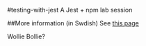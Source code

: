 #testing-with-jest
A Jest + npm lab session

##More information (in Swdish)
See [this page](https://mau-webb.github.io/resurser/da395a-vt25/6-utvecklingsmetodik/i1/)

Wollie Bollie?
